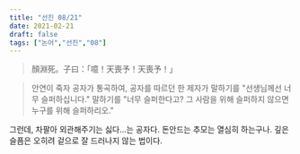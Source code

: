 ```yaml
---
title: "선진 08/21"
date: 2021-02-21
draft: false
tags: ["논어","선진","08"]
---
```


> 顏淵死。子曰：「噫！天喪予！天喪予！」

> 안연이 죽자 공자가 통곡하여, 공자를 따르던 한 제자가 말하기를 "선생님께선 너무 슬퍼하십니다." 말하기를 "너무 슬퍼한다고? 그 사람을 위해 슬퍼하지 않으면 누구를 위해 슬퍼하리오."

그런데, 차팔아 외관해주기는 싫다...는 공자다. 돈안드는 추모는 열심히 하는구나. 깊은 슬픔은 오히려 겉으로 잘 드러나지 않는 법이다.
